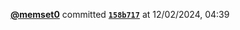  <a href=https://github.com/memset0><strong>@memset0</strong></a>  committed <a href=https://github.com/memset0/memset0/commit/158b717061295b2d6936fb8e1ee42644e127d720><strong><code>158b717</code></strong></a>  at 12/02/2024, 04:39 
